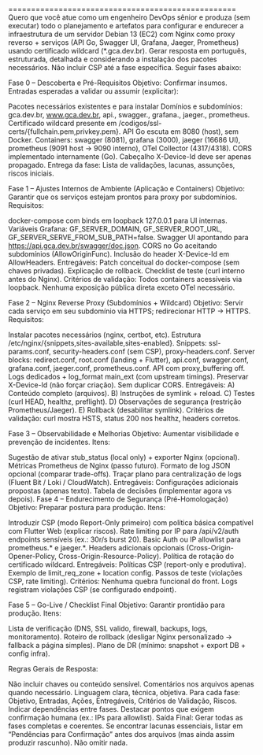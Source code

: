 ================================================== Quero que você atue como um engenheiro DevOps sênior e produza (sem executar) todo o planejamento e artefatos para configurar e endurecer a infraestrutura de um servidor Debian 13 (EC2) com Nginx como proxy reverso + serviços (API Go, Swagger UI, Grafana, Jaeger, Prometheus) usando certificado wildcard (*.gca.dev.br). Gerar resposta em português, estruturada, detalhada e considerando a instalação dos pacotes necessários. Não incluir CSP até a fase específica. Seguir fases abaixo:

Fase 0 – Descoberta e Pré-Requisitos Objetivo: Confirmar insumos. Entradas esperadas a validar ou assumir (explicitar):

Pacotes necessários existentes e para instalar
Domínios e subdomínios: gca.dev.br, www.gca.dev.br, api., swagger., grafana., jaeger., prometheus.
Certificado wildcard presente em /codigos/ssl-certs/{fullchain.pem,privkey.pem}.
API Go escuta em 8080 (host), sem Docker.
Containers: swagger (8081), grafana (3000), jaeger (16686 UI), prometheus (9091 host → 9090 interno), OTel Collector (4317/4318).
CORS implementado internamente (Go).
Cabeçalho X-Device-Id deve ser apenas propagado. Entrega da fase: Lista de validações, lacunas, assunções, riscos iniciais.

Fase 1 – Ajustes Internos de Ambiente (Aplicação e Containers) Objetivo: Garantir que os serviços estejam prontos para proxy por subdomínios. Requisitos:

docker-compose com binds em loopback 127.0.0.1 para UI internas.
Variáveis Grafana: GF_SERVER_DOMAIN, GF_SERVER_ROOT_URL, GF_SERVER_SERVE_FROM_SUB_PATH=false.
Swagger UI apontando para https://api.gca.dev.br/swagger/doc.json.
CORS no Go aceitando subdomínios (AllowOriginFunc).
Inclusão do header X-Device-Id em AllowHeaders. Entregáveis:
Patch conceitual do docker-compose (sem chaves privadas).
Explicação de rollback.
Checklist de teste (curl interno antes do Nginx). Critérios de validação:
Todos containers acessíveis via loopback.
Nenhuma exposição pública direta exceto OTel necessário.

Fase 2 – Nginx Reverse Proxy (Subdomínios + Wildcard) Objetivo: Servir cada serviço em seu subdomínio via HTTPS; redirecionar HTTP → HTTPS. Requisitos:

Instalar pacotes necessários (nginx, certbot, etc).
Estrutura /etc/nginx/{snippets,sites-available,sites-enabled}.
Snippets: ssl-params.conf, security-headers.conf (sem CSP), proxy-headers.conf.
Server blocks: redirect.conf, root.conf (landing + Flutter), api.conf, swagger.conf, grafana.conf, jaeger.conf, prometheus.conf.
API com proxy_buffering off.
Logs dedicados + log_format main_ext (com upstream timings).
Preservar X-Device-Id (não forçar criação).
Sem duplicar CORS. Entregáveis: A) Conteúdo completo (arquivos).
B) Instruções de symlink + reload.
C) Testes (curl HEAD, healthz, preflight).
D) Observações de segurança (restrição Prometheus/Jaeger).
E) Rollback (desabilitar symlink).
Critérios de validação:
curl mostra HSTS, status 200 nos healthz, headers corretos.

Fase 3 – Observabilidade e Melhorias Objetivo: Aumentar visibilidade e prevenção de incidentes. Itens:

Sugestão de ativar stub_status (local only) + exporter Nginx (opcional).
Métricas Prometheus de Nginx (passo futuro).
Formato de log JSON opcional (comparar trade-offs).
Traçar plano para centralização de logs (Fluent Bit / Loki / CloudWatch). Entregáveis:
Configurações adicionais propostas (apenas texto).
Tabela de decisões (implementar agora vs depois).
Fase 4 – Endurecimento de Segurança (Pré-Homologação) Objetivo: Preparar postura para produção. Itens:

Introduzir CSP (modo Report-Only primeiro) com política básica compatível com Flutter Web (explicar riscos).
Rate limiting por IP para /api/v2/auth endpoints sensíveis (ex.: 30r/s burst 20).
Basic Auth ou IP allowlist para prometheus.* e jaeger.*.
Headers adicionais opcionais (Cross-Origin-Opener-Policy, Cross-Origin-Resource-Policy).
Política de rotação do certificado wildcard. Entregáveis:
Políticas CSP (report-only e produtiva).
Exemplo de limit_req_zone + location config.
Passos de teste (violações CSP, rate limiting). Critérios:
Nenhuma quebra funcional do front.
Logs registram violações CSP (se configurado endpoint).

Fase 5 – Go-Live / Checklist Final Objetivo: Garantir prontidão para produção. Itens:

Lista de verificação (DNS, SSL valido, firewall, backups, logs, monitoramento).
Roteiro de rollback (desligar Nginx personalizado → fallback a página simples).
Plano de DR (mínimo: snapshot + export DB + config infra).

Regras Gerais de Resposta:

Não incluir chaves ou conteúdo sensível.
Comentários nos arquivos apenas quando necessário.
Linguagem clara, técnica, objetiva.
Para cada fase: Objetivo, Entradas, Ações, Entregáveis, Critérios de Validação, Riscos.
Indicar dependências entre fases.
Destacar pontos que exigem confirmação humana (ex.: IPs para allowlist).
Saída Final: Gerar todas as fases completas e coerentes. Se encontrar lacunas essenciais, listar em “Pendências para Confirmação” antes dos arquivos (mas ainda assim produzir rascunho). Não omitir nada.